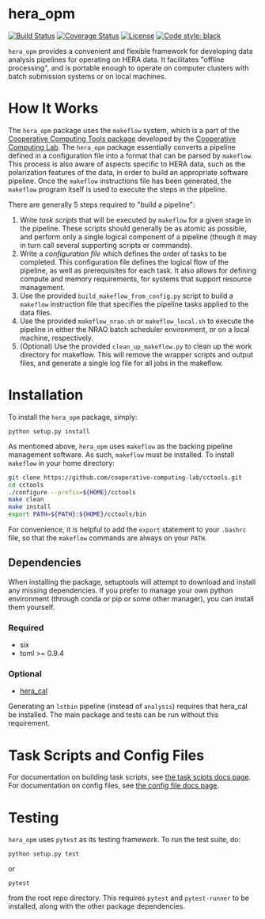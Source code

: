 # hera_opm

[![Build Status](https://travis-ci.org/HERA-Team/hera_opm.svg?branch=master)](https://travis-ci.org/HERA-Team/hera_opm)
[![Coverage Status](https://coveralls.io/repos/github/HERA-Team/hera_opm/badge.svg)](https://coveralls.io/github/HERA-Team/hera_opm)
[![License](https://img.shields.io/badge/License-BSD%202--Clause-orange.svg)](https://opensource.org/licenses/BSD-2-Clause)
[![Code style: black](https://img.shields.io/badge/code%20style-black-000000.svg)](https://github.com/ambv/black)

`hera_opm` provides a convenient and flexible framework for developing data
analysis pipelines for operating on HERA data. It facilitates "offline
processing", and is portable enough to operate on computer clusters with
batch submission systems or on local machines.

# How It Works

The `hera_opm` package uses the `makeflow` system, which is a part of the
[Cooperative Computing Tools
package](https://github.com/cooperative-computing-lab/cctools) developed by the
[Cooperative Computing Lab](http://ccl.cse.nd.edu). The `hera_opm` package
essentially converts a pipeline defined in a configuration file into a format
that can be parsed by `makeflow`. This process is also aware of aspects specific
to HERA data, such as the polarization features of the data, in order to build
an appropriate software pipeline. Once the `makeflow` instructions file has been
generated, the `makeflow` program itself is used to execute the steps in the
pipeline.

There are generally 5 steps required to "build a pipeline":

1. Write *task scripts* that will be executed by `makeflow` for a given stage in
the pipeline. These scripts should generally be as atomic as possible, and
perform only a single logical component of a pipeline (though it may in turn
call several supporting scripts or commands).
2. Write a *configuration file* which defines the order of tasks to be
completed. This configuration file defines the logical flow of the pipeline, as
well as prerequisites for each task. It also allows for defining compute and
memory requirements, for systems that support resource management.
3. Use the provided `build_makeflow_from_config.py` script to build a `makeflow`
instruction file that specifies the pipeline tasks applied to the data files.
4. Use the provided `makeflow_nrao.sh` or `makeflow_local.sh` to execute the
pipeline in either the NRAO batch scheduler environment, or on a local machine,
respectively.
5. (Optional) Use the provided `clean_up_makeflow.py` to clean up the work
directory for makeflow. This will remove the wrapper scripts and output files,
and generate a single log file for all jobs in the makeflow.

# Installation

To install the `hera_opm` package, simply:
```
python setup.py install
```

As mentioned above, `hera_opm` uses `makeflow` as the backing pipeline management
software. As such, `makeflow` must be installed. To install `makeflow` in your
home directory:
```bash
git clone https://github.com/cooperative-computing-lab/cctools.git
cd cctools
./configure --prefix=${HOME}/cctools
make clean
make install
export PATH=${PATH}:${HOME}/cctools/bin
```
For convenience, it is helpful to add the `export` statement to your `.bashrc`
file, so that the `makeflow` commands are always on your `PATH`.

## Dependencies

When installing the package, setuptools will attempt to download and install any
missing dependencies. If you prefer to manage your own python environment
(through conda or pip or some other manager), you can install them yourself.

### Required

* six
* toml >= 0.9.4

### Optional

* [hera_cal](https://github.com/HERA-Team/hera_cal)

Generating an `lstbin` pipeline (instead of `analysis`) requires that hera_cal
be installed. The main package and tests can be run without this requirement.

# Task Scripts and Config Files

For documentation on building task scripts, see [the task scipts docs
page](docs/task_scripts.md). For documentation on config files, see [the config
file docs page](docs/config_files.md).


# Testing

`hera_opm` uses `pytest` as its testing framework. To run the test suite, do:
```
python setup.py test
```
or
```
pytest
```
from the root repo directory. This requires `pytest` and `pytest-runner` to be
installed, along with the other package dependencies.
